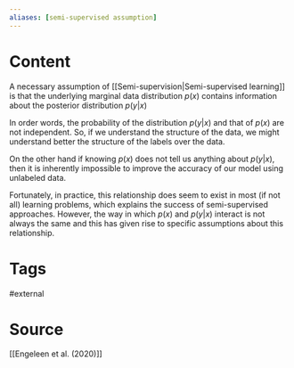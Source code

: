 ```yaml
---
aliases: [semi-supervised assumption]
---
```

# Content
A necessary assumption of [[Semi-supervision|Semi-supervised learning]] is that the underlying marginal data distribution $p(x)$ contains information about the posterior distribution $p(y|x)$

In order words, the probability of the distribution $p(y|x)$ and that of $p(x)$ are not independent. So, if we understand the structure of the data, we might understand better the structure of the labels over the data. 

On the other hand if knowing $p(x)$ does not tell us anything about $p(y|x)$, then it is inherently impossible to improve the accuracy of our model using unlabeled data.

Fortunately, in practice, this relationship does seem to exist in most (if not all) learning problems, which explains the success of semi-supervised approaches. However, the way in which $p(x)$ and $p(y|x)$ interact is not always the same and this has given rise to specific assumptions about this relationship.

# Tags
#external 

# Source
[[Engeleen et al. (2020)]]